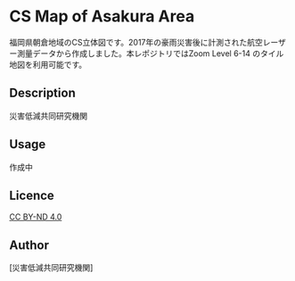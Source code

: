 CS Map of Asakura Area
====

福岡県朝倉地域のCS立体図です。2017年の豪雨災害後に計測された航空レーザー測量データから作成しました。本レポジトリではZoom Level 6-14 のタイル地図を利用可能です。

## Description
災害低減共同研究機関

## Usage
作成中

## Licence
[CC BY-ND 4.0](https://creativecommons.org/licenses/by-nd/4.0/deed.ja)

## Author

[災害低減共同研究機関]